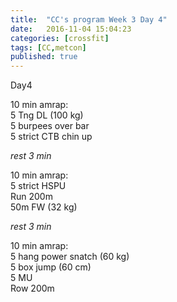 ```yaml
---
title:  "CC's program Week 3 Day 4"
date:   2016-11-04 15:04:23
categories: [crossfit]
tags: [CC,metcon]
published: true
---
```

Day4

10 min amrap:  
5 Tng DL (100 kg)  
5 burpees over bar  
5 strict CTB chin up  

_rest 3 min_

10 min amrap:  
5 strict HSPU  
Run 200m  
50m FW (32 kg)  

_rest 3 min_

10 min amrap:  
5 hang power snatch (60 kg)  
5 box jump (60 cm)  
5 MU  
Row 200m  
